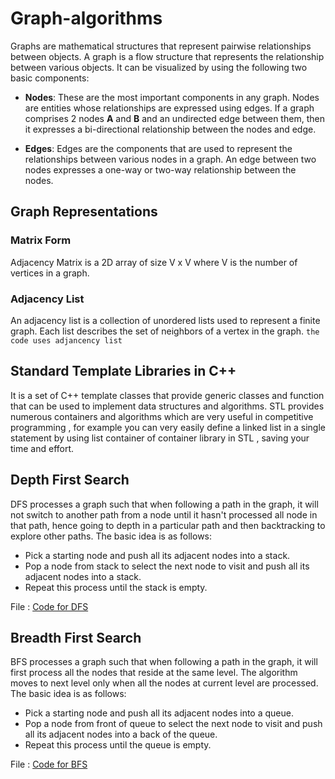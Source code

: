 # Graph-algorithms

Graphs are mathematical structures that represent pairwise relationships between objects. A graph is a flow structure that represents the relationship between various objects. It can be visualized by using the following two basic components:

- <b>Nodes</b>: These are the most important components in any graph. Nodes are entities whose relationships are expressed using edges. If a graph comprises 2 nodes <b>A</b> and <b>B</b> and an undirected edge between them, then it expresses a bi-directional relationship between the nodes and edge.

- <b>Edges</b>: Edges are the components that are used to represent the relationships between various nodes in a graph. An edge between two nodes expresses a one-way or two-way relationship between the nodes.

## Graph Representations

### Matrix Form
Adjacency Matrix is a 2D array of size V x V where V is the number of vertices in a graph. 


### Adjacency List
An adjacency list is a collection of unordered lists used to represent a finite graph. Each list describes the set of neighbors of a vertex in the graph. ```the code uses adjancency list```

## Standard Template Libraries in C++
It is a set of C++ template classes that provide generic classes and function that can be used to implement data structures and algorithms.
STL provides numerous containers and algorithms which are very useful in competitive programming , for example you can very easily define a linked list in a single statement by using list container of container library in STL , saving your time and effort.

## Depth First Search
DFS processes a graph such that when following a path in the graph, it will not switch to another path from a node until it hasn't processed all node in that path, hence going to depth in a particular path and then backtracking to explore other paths.
The basic idea is as follows:
- Pick a starting node and push all its adjacent nodes into a stack.
- Pop a node from stack to select the next node to visit and push all its adjacent nodes into a stack.
- Repeat this process until the stack is empty.

File : [Code for DFS](dfs.cpp)

## Breadth First Search
BFS processes a graph such that when following a path in the graph, it will first process all the nodes that reside at the same level. The algorithm moves to next level only when all the nodes at current level are processed.
The basic idea is as follows:
- Pick a starting node and push all its adjacent nodes into a queue.
- Pop a node from front of queue to select the next node to visit and push all its adjacent nodes into a back of the queue.
- Repeat this process until the queue is empty.

File : [Code for BFS](bfs.cpp)
